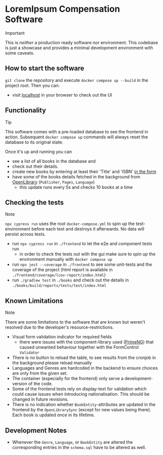 # LoremIpsum Compensation Software

> [!IMPORTANT]
> This is _neither_ a production ready software nor environment. This codebase is just a showcase and provides a minimal development environment with some caveats.

## How to start the software

`git clone` the repository and execute `docker compose up --build` in the project root. Then you can:

- visit [localhost](http://localhost:4200) in your browser to check out the UI

## Functionality

> [!TIP]
> This software comes with a pre-loaded database to see the frontend in action. Subsequent `docker compose up` commands will always reset the database to its original state.

Once it's up and running you can

- see a list of all books in the database and
- check out their details.
- create new books by entering at least their 'Title' and 'ISBN' [in the form](http://localhost:4200/create)
- have some of the books details fetched in the background from [OpenLibrary](https://openlibrary.org/) (`Publisher`, `Pages`, `Language`)
  - this update runs every 5s and checks 10 books at a time

## Checking the tests

> [!NOTE]
> `npx cypress run` uses the root `docker-compose.yml` to spin up the test-environment before each test and destroys it afterwards. No data will persist across tests.

- run `npx cypress run` in `./frontend` to let the e2e and component tests run
  - in order to check the tests out with the gui make sure to spin up the environment manually with `docker compose up`
- run `npx jest --coverage` in `./frontend` to see some unit-tests and the coverage of the project (html report is available in `./frontend/coverage/lcov-report/index.html`)
- run `./gradlew test` in `./books` and check out the details in `./books/build/reports/tests/test/index.html`

## Known Limitations

> [!NOTE]
> There are some limitations to the software that are known but weren't resolved due to the developer's resource-restrictions.

- Visual form validation indicator for required fields
  - there were issues with the component-library used ([PrimeNG](https://primeng.org/installation)) that caused unwanted behaviour together with the FormControl `Validator`
- There is no button to reload the table, to see results from the cronjob in the background please reload manually
- Languages and Genres are hardcoded in the backend to ensure choices are only from the given set.
- The container (especially for the frontend) only serve a development-version of the code.
- Some of the frontend tests rely on display-text for validation which could cause issues when introducing nationalisation. This should be changed in future revisions.
- There is no indication whether `BookEntity`-attributes are updated in the frontend by the `OpenLibrarySync` (except for new values being there). Each book is updated once in its lifetime.

## Development Notes

- Whenever the `Genre`, `Language`, or `BookEntity` are altered the corresponding entries in the `schema.sql` have to be altered as well.
